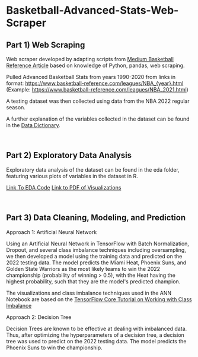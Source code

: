 # Basketball-Advanced-Stats-Web-Scraper

## Part 1) Web Scraping

Web scraper developed by adapting scripts from [Medium Basketball Reference Article](https://medium.com/analytics-vidhya/intro-to-scraping-basketball-reference-data-8adcaa79664a) based on knowledge of Python, pandas, web scraping. 

Pulled Advanced Basketball Stats from years 1990-2020 from links in format:
https://www.basketball-reference.com/leagues/NBA_{year}.html (Example: https://www.basketball-reference.com/leagues/NBA_2021.html)

A testing dataset was then collected using data from the NBA 2022 regular season. 

A further explanation of the variables collected in the dataset can be found in the [Data Dictionary](https://github.com/frankwillard/NBA-Web-Scraper-And-ANN/blob/main/data/Data%20Dictionary.md).

<br/>

## Part 2) Exploratory Data Analysis

Exploratory data analysis of the dataset can be found in the eda folder, featuring various plots of variables in the dataset in R. 

[Link To EDA Code](https://github.com/frankwillard/NBA-Web-Scraper-And-ANN/blob/main/eda/Basketball_EDA.rmd)
[Link to PDF of Visualizations](https://github.com/frankwillard/NBA-Web-Scraper-And-ANN/blob/main/eda/Basketball_EDA.pdf)

<br/>

## Part 3) Data Cleaning, Modeling, and Prediction

Approach 1: Artificial Neural Network

Using an Artificial Neural Network in TensorFlow with Batch Normalization, Dropout, and several class imbalance techniques including oversampling, we then developed a model using the training data and predicted on the 2022 testing data. The model predicts the Miami Heat, Phoenix Suns, and Golden State Warriors as the most likely teams to win the 2022 championship (probability of winning > 0.5), with the Heat having the highest probability, such that they are the model's predicted champion. 

The visualizations and class imbalance techniques used in the ANN Notebook are based on the [TensorFlow Core Tutorial on Working with Class Imbalance](https://www.tensorflow.org/tutorials/structured_data/imbalanced_data)

Approach 2: Decision Tree

Decision Trees are known to be effective at dealing with imbalanced data. Thus, after optimizing the hyperparameters of a decision tree, a decision tree was used to predict on the 2022 testing data. The model predicts the Phoenix Suns to win the championship.
